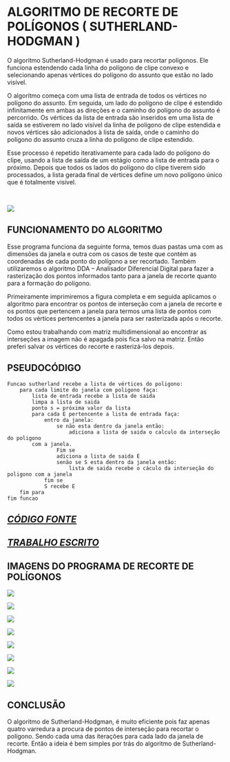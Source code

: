 # ALGORITMO DE RECORTE DE POLÍGONOS ( SUTHERLAND-HODGMAN )

O algoritmo Sutherland-Hodgman é usado para recortar polígonos. Ele funciona estendendo
cada linha do polígono de clipe convexo e selecionando apenas vértices do polígono do assunto que estão no lado visível.

O algoritmo começa com uma lista de entrada de todos os vértices no polígono do assunto.
Em seguida, um lado do polígono de clipe é estendido infinitamente em ambas as direções e o caminho do polígono do assunto é percorrido. Os vértices da lista de entrada são inseridos em uma lista de saída se estiverem no lado visível da linha de polígono de clipe estendida e novos vértices são adicionados à lista de saída, onde o caminho do polígono do assunto cruza a linha do polígono de clipe estendido.


Esse processo é repetido iterativamente para cada lado do polígono do clipe, usando a lista de saída de um estágio como a lista de entrada para o próximo. Depois que todos os lados do polígono do clipe tiverem sido processados, a lista gerada final de vértices define um novo polígono único que é totalmente visível.

<br>

![](Imagens_markdown/Sutherland-Hodgman-Example-22.jpg)


## FUNCIONAMENTO DO ALGORITMO

Esse programa funciona da seguinte forma, temos duas pastas uma com as dimensões da
janela e outra com os casos de teste que contém as coordenadas de cada ponto do polígono a ser recortado. Também utilizaremos o algoritmo DDA – Analisador Diferencial Digital para fazer a rasterização dos pontos informados tanto para a janela de recorte quanto para a formação do polígono.

Primeiramente imprimiremos a figura completa e em seguida aplicamos o algoritmo para encontrar os pontos de interseção com a janela de recorte e os pontos que pertencem a janela para termos uma lista de pontos com todos os vértices pertencentes a janela para ser rasterizada após o recorte. 

Como estou trabalhando com matriz multidimensional ao encontrar as interseções a imagem não é apagada pois fica salvo na matriz. Então preferi salvar os vértices do recorte e
rasterizá-los depois.


## PSEUDOCÓDIGO
```
Funcao sutherland recebe a lista de vértices do poligono:
    para cada limite do janela com poligono faça:
        lista de entrada recebe a lista de saida
        limpa a lista de saida
        ponto s = próxima valor da lista
        para cada E pertencente a lista de entrada faça:
            entro da janela:
                se não esta dentro da janela então:
                    adiciona a lista de saida o calculo da interseção do poligono
        com a janela.
                Fim se
                adiciona a lista de saida E
                senão se S esta dentro da janela então:
                    lista de saida recebe o cáculo da interseção do poligono com a janela
            fim se
            S recebe E
    fim para
fim funcao
```

## [_*CÓDIGO FONTE*_](https://github.com/felipekian/computacaoGrafica_recorte_sutherland-hodgman/tree/master/C%C3%B3digo%20Fonte)

## [_*TRABALHO ESCRITO*_](https://github.com/felipekian/computacaoGrafica_recorte_sutherland-hodgman/tree/master/Trabalho%20Escrito)

## IMAGENS DO PROGRAMA DE RECORTE DE POLÍGONOS

![](Imagens_markdown/caso1_completo.png)

![](Imagens_markdown/caso1_recortado.png)

![](Imagens_markdown/caso2_completo.png)

![](Imagens_markdown/caso2_recortado.png)

![](Imagens_markdown/caso3_completo.png)

![](Imagens_markdown/caso3_recortado.png)

![](Imagens_markdown/caso4_completo.png)

![](Imagens_markdown/caso4_recortado.png)


## CONCLUSÃO

O algoritmo de Sutherland-Hodgman, é muito eficiente pois faz apenas quatro varredura a
procura de pontos de interseção para recortar o polígono. Sendo cada uma das iterações para cada lado da janela de recorte. Então a ideia é bem simples por trás do algoritmo de Sutherland-Hodgman.
